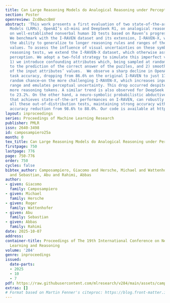 ```yaml
---
title: Can Large Reasoning Models do Analogical Reasoning under Perceptual Uncertainty?
section: Poster
openreview: ZcdBwzcBmV
abstract: 'This work presents a first evaluation of two state-of-the-art Large Reasoning
  Models (LRMs), OpenAI’s o3-mini and DeepSeek R1, on analogical reasoning, focusing
  on well-established nonverbal human IQ tests based on Raven’s progressive matrices.
  We benchmark with the I-RAVEN dataset and its extension, I-RAVEN-X, which tests
  the ability to generalize to longer reasoning rules and ranges of the attribute
  values. To assess the influence of visual uncertainties on these symbolic analogical
  reasoning tests, we extend the I-RAVEN-X dataset, which otherwise assumes an oracle
  perception. We adopt a two-fold strategy to simulate this imperfect visual perception:
  1) we introduce confounding attributes which, being sampled at random, do not contribute
  to the prediction of the correct answer of the puzzles, and 2) smooth the distributions
  of the input attributes’ values.  We observe a sharp decline in OpenAI’s o3-mini
  task accuracy, dropping from 86.6% on the original I-RAVEN to just 17.0%—approaching
  random chance—on the more challenging I-RAVEN-X, which increases input length and
  range and emulates perceptual uncertainty. This drop occurred despite spending 3.4x
  more reasoning tokens. A similar trend is also observed for DeepSeek R1: from 80.6%
  to 23.2%. On the other hand, a neuro-symbolic probabilistic abductive model, ARLC,
  that achieves state-of-the-art performances on I-RAVEN, can robustly reason under
  all these out-of-distribution tests, maintaining strong accuracy with only a modest
  accuracy reduction from 98.6% to 88.0%. Our code is available at https://github.com/IBM/raven-large-language-models.'
layout: inproceedings
series: Proceedings of Machine Learning Research
publisher: PMLR
issn: 2640-3498
id: camposampiero25a
month: 0
tex_title: Can Large Reasoning Models do Analogical Reasoning under Perceptual Uncertainty?
firstpage: 750
lastpage: 776
page: 750-776
order: 750
cycles: false
bibtex_author: Camposampiero, Giacomo and Hersche, Michael and Wattenhofer, Roger
  and Sebastian, Abu and Rahimi, Abbas
author:
- given: Giacomo
  family: Camposampiero
- given: Michael
  family: Hersche
- given: Roger
  family: Wattenhofer
- given: Abu
  family: Sebastian
- given: Abbas
  family: Rahimi
date: 2025-10-07
address:
container-title: Proceedings of The 19th International Conference on Neurosymbolic
  Learning and Reasoning
volume: '284'
genre: inproceedings
issued:
  date-parts:
  - 2025
  - 10
  - 7
pdf: https://raw.githubusercontent.com/mlresearch/v284/main/assets/camposampiero25a/camposampiero25a.pdf
extras: []
# Format based on Martin Fenner's citeproc: https://blog.front-matter.io/posts/citeproc-yaml-for-bibliographies/
---
```

